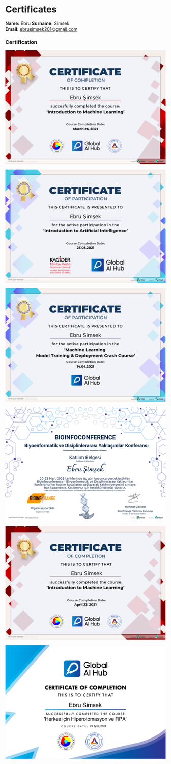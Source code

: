 # Certificates
**Name:** Ebru 
**Surname:** Simsek  
**Email:** ebrusimsek201@gmail.com 

### Certification
![](img/Introduction_to_Machine_Learning_GlobalAIHub_Course1.png)

![](img/Introduction_to_Artificial_Intellihence_GlobalAIHub.png)

![](img/MLtraining_and_deployment_GlobalAIHub.png)

![](img/Bioinfoconference.png)

![](img/Introduction_to_Machine_Learning_GlobalAIHub_Course2.png)

![](img/h_rpa.png)
